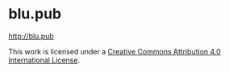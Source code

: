 # blu.pub
http://blu.pub

This work is licensed under a [Creative Commons Attribution 4.0 International License](http://creativecommons.org/licenses/by/4.0/).

